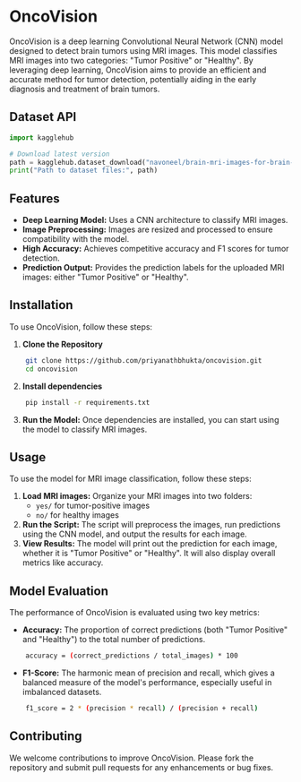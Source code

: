 
# OncoVision

OncoVision is a deep learning Convolutional Neural Network (CNN) model designed to detect brain tumors using MRI images. This model classifies MRI images into two categories: "Tumor Positive" or "Healthy". By leveraging deep learning, OncoVision aims to provide an efficient and accurate method for tumor detection, potentially aiding in the early diagnosis and treatment of brain tumors.


## Dataset API

```python
import kagglehub

# Download latest version
path = kagglehub.dataset_download("navoneel/brain-mri-images-for-brain-tumor-detection")
print("Path to dataset files:", path)
```
## Features

* **Deep Learning Model:** Uses a CNN architecture to classify MRI images.
* **Image Preprocessing:** Images are resized and processed to ensure compatibility with the model.
* **High Accuracy:** Achieves competitive accuracy and F1 scores for tumor detection.
*  **Prediction Output:** Provides the prediction labels for the uploaded  MRI images: either "Tumor Positive" or "Healthy".
## Installation

To use OncoVision, follow these steps:

1. **Clone the Repository**
```bash
    git clone https://github.com/priyanathbhukta/oncovision.git
    cd oncovision
```
2. **Install dependencies**
```bash
    pip install -r requirements.txt
```
3. **Run the Model:** Once dependencies are installed, you can start using the model to classify MRI images.
    
## Usage

To use the model for MRI image classification, follow these steps:
1. **Load MRI images:** Organize your MRI images into two folders:
    * `yes/` for tumor-positive images
    * `no/` for healthy images
2. **Run the Script:** The script will preprocess the images, run predictions using the CNN model, and output the results for each image.
3. **View Results:** The model will print out the prediction for each image, whether it is "Tumor Positive" or "Healthy". It will also display overall metrics like accuracy.




## Model Evaluation
The performance of OncoVision is evaluated using two key metrics:

*   **Accuracy:** The proportion of correct predictions (both "Tumor Positive" and "Healthy") to the total number of predictions.
```bash
    accuracy = (correct_predictions / total_images) * 100

```
* **F1-Score:** The harmonic mean of precision and recall, which gives a balanced measure of the model's performance, especially useful in imbalanced datasets.
```bash
    f1_score = 2 * (precision * recall) / (precision + recall)
```
## Contributing

We welcome contributions to improve OncoVision. Please fork the repository and submit pull requests for any enhancements or bug fixes.

